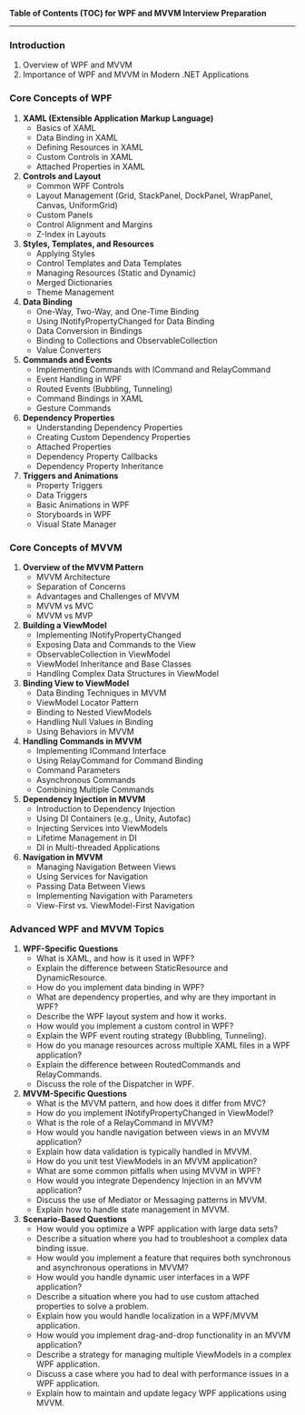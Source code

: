 **Table of Contents (TOC) for WPF and MVVM Interview Preparation**

---

### Introduction
1. Overview of WPF and MVVM
2. Importance of WPF and MVVM in Modern .NET Applications

### Core Concepts of WPF
1. **XAML (Extensible Application Markup Language)**
   - Basics of XAML
   - Data Binding in XAML
   - Defining Resources in XAML
   - Custom Controls in XAML
   - Attached Properties in XAML
2. **Controls and Layout**
   - Common WPF Controls
   - Layout Management (Grid, StackPanel, DockPanel, WrapPanel, Canvas, UniformGrid)
   - Custom Panels
   - Control Alignment and Margins
   - Z-Index in Layouts
3. **Styles, Templates, and Resources**
   - Applying Styles
   - Control Templates and Data Templates
   - Managing Resources (Static and Dynamic)
   - Merged Dictionaries
   - Theme Management
4. **Data Binding**
   - One-Way, Two-Way, and One-Time Binding
   - Using INotifyPropertyChanged for Data Binding
   - Data Conversion in Bindings
   - Binding to Collections and ObservableCollection
   - Value Converters
5. **Commands and Events**
   - Implementing Commands with ICommand and RelayCommand
   - Event Handling in WPF
   - Routed Events (Bubbling, Tunneling)
   - Command Bindings in XAML
   - Gesture Commands
6. **Dependency Properties**
   - Understanding Dependency Properties
   - Creating Custom Dependency Properties
   - Attached Properties
   - Dependency Property Callbacks
   - Dependency Property Inheritance
7. **Triggers and Animations**
   - Property Triggers
   - Data Triggers
   - Basic Animations in WPF
   - Storyboards in WPF
   - Visual State Manager

### Core Concepts of MVVM
1. **Overview of the MVVM Pattern**
   - MVVM Architecture
   - Separation of Concerns
   - Advantages and Challenges of MVVM
   - MVVM vs MVC
   - MVVM vs MVP
2. **Building a ViewModel**
   - Implementing INotifyPropertyChanged
   - Exposing Data and Commands to the View
   - ObservableCollection in ViewModel
   - ViewModel Inheritance and Base Classes
   - Handling Complex Data Structures in ViewModel
3. **Binding View to ViewModel**
   - Data Binding Techniques in MVVM
   - ViewModel Locator Pattern
   - Binding to Nested ViewModels
   - Handling Null Values in Binding
   - Using Behaviors in MVVM
4. **Handling Commands in MVVM**
   - Implementing ICommand Interface
   - Using RelayCommand for Command Binding
   - Command Parameters
   - Asynchronous Commands
   - Combining Multiple Commands
5. **Dependency Injection in MVVM**
   - Introduction to Dependency Injection
   - Using DI Containers (e.g., Unity, Autofac)
   - Injecting Services into ViewModels
   - Lifetime Management in DI
   - DI in Multi-threaded Applications
6. **Navigation in MVVM**
   - Managing Navigation Between Views
   - Using Services for Navigation
   - Passing Data Between Views
   - Implementing Navigation with Parameters
   - View-First vs. ViewModel-First Navigation

### Advanced WPF and MVVM Topics
1. **WPF-Specific Questions**
   - What is XAML, and how is it used in WPF?
   - Explain the difference between StaticResource and DynamicResource.
   - How do you implement data binding in WPF?
   - What are dependency properties, and why are they important in WPF?
   - Describe the WPF layout system and how it works.
   - How would you implement a custom control in WPF?
   - Explain the WPF event routing strategy (Bubbling, Tunneling).
   - How do you manage resources across multiple XAML files in a WPF application?
   - Explain the difference between RoutedCommands and RelayCommands.
   - Discuss the role of the Dispatcher in WPF.
2. **MVVM-Specific Questions**
   - What is the MVVM pattern, and how does it differ from MVC?
   - How do you implement INotifyPropertyChanged in ViewModel?
   - What is the role of a RelayCommand in MVVM?
   - How would you handle navigation between views in an MVVM application?
   - Explain how data validation is typically handled in MVVM.
   - How do you unit test ViewModels in an MVVM application?
   - What are some common pitfalls when using MVVM in WPF?
   - How would you integrate Dependency Injection in an MVVM application?
   - Discuss the use of Mediator or Messaging patterns in MVVM.
   - Explain how to handle state management in MVVM.
3. **Scenario-Based Questions**
   - How would you optimize a WPF application with large data sets?
   - Describe a situation where you had to troubleshoot a complex data binding issue.
   - How would you implement a feature that requires both synchronous and asynchronous operations in MVVM?
   - How would you handle dynamic user interfaces in a WPF application?
   - Describe a situation where you had to use custom attached properties to solve a problem.
   - Explain how you would handle localization in a WPF/MVVM application.
   - How would you implement drag-and-drop functionality in an MVVM application?
   - Describe a strategy for managing multiple ViewModels in a complex WPF application.
   - Discuss a case where you had to deal with performance issues in a WPF application.
   - Explain how to maintain and update legacy WPF applications using MVVM.

